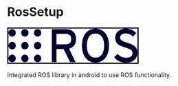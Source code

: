 # RosSetup
 <td><img src="https://github.com/arpit999/Images/blob/master/ROS.jpg" alt="Welcom Image" border=3 width=300></img>
 
 
Integrated ROS library in android to use ROS functionality.
